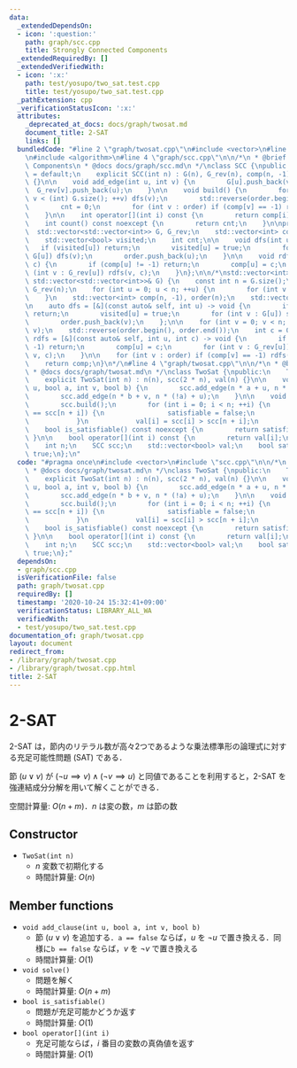 ```yaml
---
data:
  _extendedDependsOn:
  - icon: ':question:'
    path: graph/scc.cpp
    title: Strongly Connected Components
  _extendedRequiredBy: []
  _extendedVerifiedWith:
  - icon: ':x:'
    path: test/yosupo/two_sat.test.cpp
    title: test/yosupo/two_sat.test.cpp
  _pathExtension: cpp
  _verificationStatusIcon: ':x:'
  attributes:
    _deprecated_at_docs: docs/graph/twosat.md
    document_title: 2-SAT
    links: []
  bundledCode: "#line 2 \"graph/twosat.cpp\"\n#include <vector>\n#line 2 \"graph/scc.cpp\"\
    \n#include <algorithm>\n#line 4 \"graph/scc.cpp\"\n\n/*\n * @brief Strongly Connected\
    \ Components\n * @docs docs/graph/scc.md\n */\nclass SCC {\npublic:\n    SCC()\
    \ = default;\n    explicit SCC(int n) : G(n), G_rev(n), comp(n, -1), visited(n)\
    \ {}\n\n    void add_edge(int u, int v) {\n        G[u].push_back(v);\n      \
    \  G_rev[v].push_back(u);\n    }\n\n    void build() {\n        for (int v = 0;\
    \ v < (int) G.size(); ++v) dfs(v);\n        std::reverse(order.begin(), order.end());\n\
    \        cnt = 0;\n        for (int v : order) if (comp[v] == -1) rdfs(v, cnt++);\n\
    \    }\n\n    int operator[](int i) const {\n        return comp[i];\n    }\n\n\
    \    int count() const noexcept {\n        return cnt;\n    }\n\nprivate:\n  \
    \  std::vector<std::vector<int>> G, G_rev;\n    std::vector<int> comp, order;\n\
    \    std::vector<bool> visited;\n    int cnt;\n\n    void dfs(int u) {\n     \
    \   if (visited[u]) return;\n        visited[u] = true;\n        for (int v :\
    \ G[u]) dfs(v);\n        order.push_back(u);\n    }\n\n    void rdfs(int u, int\
    \ c) {\n        if (comp[u] != -1) return;\n        comp[u] = c;\n        for\
    \ (int v : G_rev[u]) rdfs(v, c);\n    }\n};\n\n/*\nstd::vector<int> scc_decomposition(const\
    \ std::vector<std::vector<int>>& G) {\n    const int n = G.size();\n    std::vector<std::vector<int>>\
    \ G_rev(n);\n    for (int u = 0; u < n; ++u) {\n        for (int v : G[u]) G_rev[v].push_back(u);\n\
    \    }\n    std::vector<int> comp(n, -1), order(n);\n    std::vector<bool> visited(n);\n\
    \n    auto dfs = [&](const auto& self, int u) -> void {\n        if (visited[u])\
    \ return;\n        visited[u] = true;\n        for (int v : G[u]) self(self, v);\n\
    \        order.push_back(v);\n    };\n\n    for (int v = 0; v < n; ++v) dfs(dfs,\
    \ v);\n    std::reverse(order.begin(), order.end());\n    int c = 0;\n\n    auto\
    \ rdfs = [&](const auto& self, int u, int c) -> void {\n        if (comp[u] !=\
    \ -1) return;\n        comp[u] = c;\n        for (int v : G_rev[u]) self(self,\
    \ v, c);\n    }\n\n    for (int v : order) if (comp[v] == -1) rdfs(rdfs, v, c++);\n\
    \    return comp;\n}\n*/\n#line 4 \"graph/twosat.cpp\"\n\n/*\n * @brief 2-SAT\n\
    \ * @docs docs/graph/twosat.md\n */\nclass TwoSat {\npublic:\n    TwoSat() = default;\n\
    \    explicit TwoSat(int n) : n(n), scc(2 * n), val(n) {}\n\n    void add_clause(int\
    \ u, bool a, int v, bool b) {\n        scc.add_edge(n * a + u, n * (!b) + v);\n\
    \        scc.add_edge(n * b + v, n * (!a) + u);\n    }\n\n    void solve() {\n\
    \        scc.build();\n        for (int i = 0; i < n; ++i) {\n            if (scc[i]\
    \ == scc[n + i]) {\n                satisfiable = false;\n                break;\n\
    \            }\n            val[i] = scc[i] > scc[n + i];\n        }\n    }\n\n\
    \    bool is_satisfiable() const noexcept {\n        return satisfiable;\n   \
    \ }\n\n    bool operator[](int i) const {\n        return val[i];\n    }\n\nprivate:\n\
    \    int n;\n    SCC scc;\n    std::vector<bool> val;\n    bool satisfiable =\
    \ true;\n};\n"
  code: "#pragma once\n#include <vector>\n#include \"scc.cpp\"\n\n/*\n * @brief 2-SAT\n\
    \ * @docs docs/graph/twosat.md\n */\nclass TwoSat {\npublic:\n    TwoSat() = default;\n\
    \    explicit TwoSat(int n) : n(n), scc(2 * n), val(n) {}\n\n    void add_clause(int\
    \ u, bool a, int v, bool b) {\n        scc.add_edge(n * a + u, n * (!b) + v);\n\
    \        scc.add_edge(n * b + v, n * (!a) + u);\n    }\n\n    void solve() {\n\
    \        scc.build();\n        for (int i = 0; i < n; ++i) {\n            if (scc[i]\
    \ == scc[n + i]) {\n                satisfiable = false;\n                break;\n\
    \            }\n            val[i] = scc[i] > scc[n + i];\n        }\n    }\n\n\
    \    bool is_satisfiable() const noexcept {\n        return satisfiable;\n   \
    \ }\n\n    bool operator[](int i) const {\n        return val[i];\n    }\n\nprivate:\n\
    \    int n;\n    SCC scc;\n    std::vector<bool> val;\n    bool satisfiable =\
    \ true;\n};"
  dependsOn:
  - graph/scc.cpp
  isVerificationFile: false
  path: graph/twosat.cpp
  requiredBy: []
  timestamp: '2020-10-24 15:32:41+09:00'
  verificationStatus: LIBRARY_ALL_WA
  verifiedWith:
  - test/yosupo/two_sat.test.cpp
documentation_of: graph/twosat.cpp
layout: document
redirect_from:
- /library/graph/twosat.cpp
- /library/graph/twosat.cpp.html
title: 2-SAT
---
```

# 2-SAT

2-SAT は，節内のリテラル数が高々2つであるような乗法標準形の論理式に対する充足可能性問題 (SAT) である．

節 $(u \lor v)$ が $(\lnot u \implies v) \land (\lnot v \implies u)$ と同値であることを利用すると，2-SAT を強連結成分分解を用いて解くことができる．

空間計算量: $O(n + m)$．$n$ は変の数，$m$ は節の数

## Constructor

- `TwoSat(int n)`
    - $n$ 変数で初期化する
    - 時間計算量: $O(n)$

## Member functions

- `void add_clause(int u, bool a, int v, bool b)`
    - 節 $(u \lor v)$ を追加する．`a == false` ならば，$u$ を $\lnot u$ で置き換える．同様に`b == false` ならば，$v$ を $\lnot v$ で置き換える
    - 時間計算量: $O(1)$
- `void solve()`
    - 問題を解く
    - 時間計算量: $O(n + m)$
- `bool is_satisfiable()`
    - 問題が充足可能かどうか返す
    - 時間計算量: $O(1)$
- `bool operator[](int i)`
    - 充足可能ならば，$i$ 番目の変数の真偽値を返す
    - 時間計算量: $O(1)$